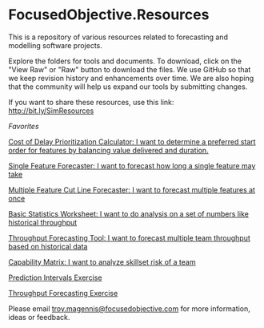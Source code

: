 FocusedObjective.Resources
==========================

This is a repository of various resources related to forecasting and modelling software projects. 

Explore the folders for tools and documents. To download, click on the "View Raw" or "Raw" button to download the files. We use GitHub so that we keep revision history and enhancements over time. We are also hoping that the community will help us expand our tools by submitting changes. 

If you want to share these resources, use this link: http://bit.ly/SimResources

*Favorites*

[Cost of Delay Prioritization Calculator: I want to determine a preferred start order for features by balancing value delivered and duration.](https://github.com/FocusedObjective/FocusedObjective.Resources/raw/master/Spreadsheets/Cost%20of%20Delay%20Prioritization%20Calculator.xlsx)

[Single Feature Forecaster: I want to forecast how long a single feature may take](https://github.com/FocusedObjective/FocusedObjective.Resources/blob/master/Spreadsheets/Single%20Feature%20Forecaster.xlsx?raw=true)

[Multiple Feature Cut Line Forecaster: I want to forecast multiple features at once](https://github.com/FocusedObjective/FocusedObjective.Resources/raw/master/Spreadsheets/Multiple%20Feature%20Cut%20Line%20Forecaster.xlsx)

[Basic Statistics Worksheet: I want to do analysis on a set of numbers like historical throughput](https://github.com/FocusedObjective/FocusedObjective.Resources/blob/master/Spreadsheets/Basic%20Statistics%20Worksheet.xlsx?raw=true)

[Throughput Forecasting Tool: I want to forecast multiple team throughput based on historical data](https://github.com/FocusedObjective/FocusedObjective.Resources/blob/master/Spreadsheets/Throughput%20Forecasting%20Tool.xlsx?raw=true)

[Capability Matrix: I want to analyze skillset risk of a team](https://github.com/FocusedObjective/FocusedObjective.Resources/blob/master/Spreadsheets/Capability%20Matrix.xlsx?raw=true)

[Prediction Intervals Exercise](https://github.com/FocusedObjective/FocusedObjective.Resources/blob/master/Exercises/Prediction%20Intervals.docx?raw=true)

[Throughput Forecasting Exercise](https://github.com/FocusedObjective/FocusedObjective.Resources/blob/master/Exercises/Throughput%20Simulation%20Monte%20Carlo%20Game.docx?raw=true)

Please email troy.magennis@focusedobjective.com for more information, ideas or feedback.
